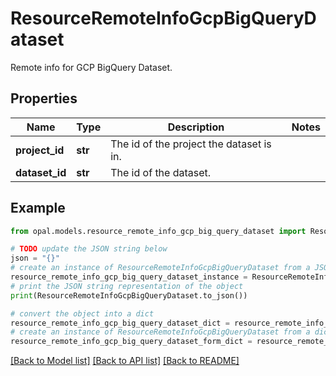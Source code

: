 # ResourceRemoteInfoGcpBigQueryDataset

Remote info for GCP BigQuery Dataset.

## Properties

Name | Type | Description | Notes
------------ | ------------- | ------------- | -------------
**project_id** | **str** | The id of the project the dataset is in. | 
**dataset_id** | **str** | The id of the dataset. | 

## Example

```python
from opal.models.resource_remote_info_gcp_big_query_dataset import ResourceRemoteInfoGcpBigQueryDataset

# TODO update the JSON string below
json = "{}"
# create an instance of ResourceRemoteInfoGcpBigQueryDataset from a JSON string
resource_remote_info_gcp_big_query_dataset_instance = ResourceRemoteInfoGcpBigQueryDataset.from_json(json)
# print the JSON string representation of the object
print(ResourceRemoteInfoGcpBigQueryDataset.to_json())

# convert the object into a dict
resource_remote_info_gcp_big_query_dataset_dict = resource_remote_info_gcp_big_query_dataset_instance.to_dict()
# create an instance of ResourceRemoteInfoGcpBigQueryDataset from a dict
resource_remote_info_gcp_big_query_dataset_form_dict = resource_remote_info_gcp_big_query_dataset.from_dict(resource_remote_info_gcp_big_query_dataset_dict)
```
[[Back to Model list]](../README.md#documentation-for-models) [[Back to API list]](../README.md#documentation-for-api-endpoints) [[Back to README]](../README.md)


